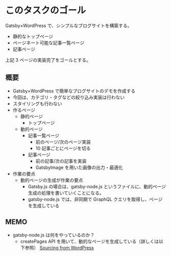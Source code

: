 # このタスクのゴール

Gatsby×WordPress で、シンプルなブログサイトを構築する。

- 静的なトップページ
- ページネート可能な記事一覧ページ
- 記事ページ

上記 3 ページの実装完了をゴールとする。

## 概要

- Gatsby×WordPress で簡単なブログサイトのデモを作成する
- 今回は、カテゴリ・タグなどの絞り込み実装は行わない
- スタイリングも行わない
- 作るページ
  - 静的ページ
    - トップページ
  - 動的ページ
    - 記事一覧ページ
      - 前のページ/次のページ実装
      - 10 記事ごとにページを切る
    - 記事ページ
      - 前の記事/次の記事を実装
      - GatsbyImage を用いた画像の出力・最適化
- 作業の要点
  - 動的ページの生成が作業の要点
    - Gatsby.js の場合は、gatsby-node.js というファイルに、動的ページ生成の処理を書いていくことになる。
    - gatsby-node.js では、非同期で GraphQL クエリを取得し、ページを生成している

## MEMO

- gatsby-node.js は何をやっているのか？
  - createPages API を用いて、動的なページを生成している（詳しくは以下参照）
    [Sourcing from WordPress](https://www.gatsbyjs.com/docs/how-to/sourcing-data/sourcing-from-wordpress/#using-wordpress-data)
